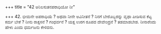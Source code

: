 +++
title = "42 ಅನಿಲಸುತನಪರಾಧಿಯೋ ನೀ"

+++
42. ಭೀಮನೇ ಅಪರಾಧಿಯೆ ? ಅಥವಾ ನೀನೇ ಅವಿನೀತನೆ ? ನಿನಗೆ ಬೇರೊಬ್ಬರನ್ನು ವೃಥಾ ಪೀಡಿಸುವ ಕೆಟ್ಟ ಕರ್ಮ ಬೇಕೆ ? ನೀನು ರಾಕ್ಷಸನೆ ? ಗಂಧರ್ವನೆ ? ಯಕ್ಷ ಉರಗ ರೂಪದ ದೇವೇಂದ್ರನೆ ? ತಡಮಾಡಬೇಡ. ನೀನಾರೆಂದು ಹೇಳು ಎಂದು ಧರ್ಮಜನು ಕೇಳಿದನು.